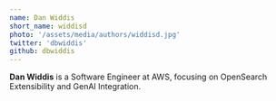 ```yaml
---
name: Dan Widdis
short_name: widdisd
photo: '/assets/media/authors/widdisd.jpg'
twitter: 'dbwiddis'
github: dbwiddis
---
```


**Dan Widdis** is a Software Engineer at AWS, focusing on OpenSearch Extensibility and GenAI Integration.